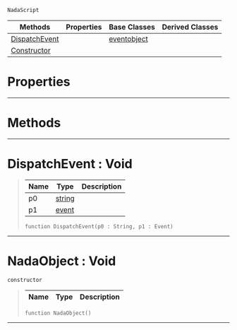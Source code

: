  `NadaScript`

|Methods|Properties|Base Classes|Derived Classes|
|---|---|---|---|
|[ DispatchEvent](https://github.com/ZilchEngine/ZilchDocs/blob/master/code_reference/class_reference/nadaobject.md#dispatchevent-void)| |[eventobject](https://github.com/ZilchEngine/ZilchDocs/blob/master/code_reference/class_reference/eventobject.md)| |
|[ Constructor](https://github.com/ZilchEngine/ZilchDocs/blob/master/code_reference/class_reference/nadaobject.md#nadaobject-void)| | | |


 #  Properties


---  
 #  Methods


---  
 #  DispatchEvent : Void

> 
> |Name|Type|Description|
> |---|---|---|
> |p0|[string](https://github.com/ZilchEngine/ZilchDocs/blob/master/code_reference/nada_base_types/string.md)| |
> |p1|[event](https://github.com/ZilchEngine/ZilchDocs/blob/master/code_reference/class_reference/event.md)| |
> ``` lang=cpp, name=Nada
> function DispatchEvent(p0 : String, p1 : Event)
> ``` 


---  
 #  NadaObject : Void

 `constructor`

> 
> |Name|Type|Description|
> |---|---|---|
> ``` lang=cpp, name=Nada
> function NadaObject()
> ``` 


---  
 

 